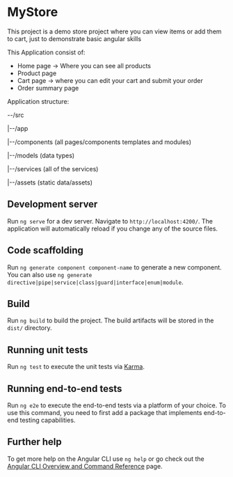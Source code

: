 # MyStore

This project is a demo store project where you can view items or add them to cart, just to demonstrate basic angular skills

This Application consist of:
- Home page -> Where you can see all products
- Product page
- Cart page -> where you can edit your cart and submit your order
- Order summary page

Application structure:

--/src

 |--/app
 
   |--/components (all pages/components templates and modules)
   
   |--/models (data types)
   
   |--/services (all of the services)
   
 |--/assets (static data/assets)
 
## Development server

Run `ng serve` for a dev server. Navigate to `http://localhost:4200/`. The application will automatically reload if you change any of the source files.

## Code scaffolding

Run `ng generate component component-name` to generate a new component. You can also use `ng generate directive|pipe|service|class|guard|interface|enum|module`.

## Build

Run `ng build` to build the project. The build artifacts will be stored in the `dist/` directory.

## Running unit tests

Run `ng test` to execute the unit tests via [Karma](https://karma-runner.github.io).

## Running end-to-end tests

Run `ng e2e` to execute the end-to-end tests via a platform of your choice. To use this command, you need to first add a package that implements end-to-end testing capabilities.

## Further help

To get more help on the Angular CLI use `ng help` or go check out the [Angular CLI Overview and Command Reference](https://angular.io/cli) page.
